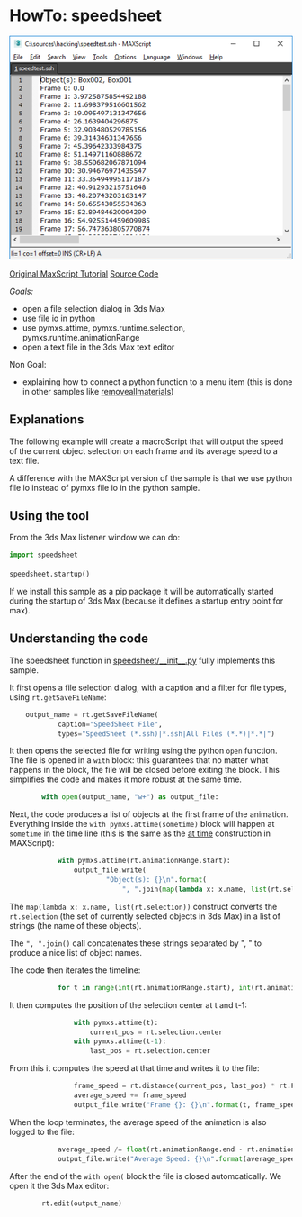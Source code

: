 # HowTo: speedsheet

![Speedsheet](doc/Speedsheet.png)

[Original MaxScript Tutorial](https://help.autodesk.com/view/3DSMAX/2020/ENU/?guid=GUID-2DB3A775-776F-4D63-BDFB-D99523ECB69D)
[Source Code](speedsheet/__init__.py)

*Goals:* 
- open a file selection dialog in 3ds Max
- use file io in python
- use pymxs.attime, pymxs.runtime.selection, pymxs.runtime.animationRange
- open a text file in the 3ds Max text editor

Non Goal:
- explaining how to connect a python function to a menu item (this is done
in other samples like [removeallmaterials](/removeallmaterials/README.md))

## Explanations

The following example will create a macroScript that will output the speed of the 
current object selection on each frame and its average speed to a text file.

A difference with the MAXScript version of the sample is that we use python 
file io instead of pymxs file io in the python sample.

## Using the tool

From the 3ds Max listener window we can do:

```python
import speedsheet

speedsheet.startup()
```

If we install this sample as a pip package it will be automatically
started during the startup of 3ds Max (because it defines a startup
entry point for max).

## Understanding the code

The speedsheet function in [speedsheet/\_\_init\_\_.py](speedsheet/__init__.py) fully
implements this sample.

It first opens a file selection dialog, with a caption and a filter for
file types, using `rt.getSaveFileName`:

```python
    output_name = rt.getSaveFileName(
            caption="SpeedSheet File", 
            types="SpeedSheet (*.ssh)|*.ssh|All Files (*.*)|*.*|")
```

It then opens the selected file for writing using the python `open` function.
The file is opened in a `with` block: this guarantees that no matter what
happens in the block, the file will be closed before exiting the block. This
simplifies the code and makes it more robust at the same time.

```python
        with open(output_name, "w+") as output_file:
```

Next, the code produces a list of objects at the first frame
of the animation. Everything inside the `with pymxs.attime(sometime)` block will
happen at `sometime` in the time line (this is the same as the [at time](https://help.autodesk.com/view/3DSMAX/2020/ENU/?guid=GUID-4E9CCD61-F575-42E1-8654-315DDF6C6A26#GUID-4E9CCD61-F575-42E1-8654-315DDF6C6A26)
construction in MAXScript):

```python
            with pymxs.attime(rt.animationRange.start):
                output_file.write(
                        "Object(s): {}\n".format(
                            ", ".join(map(lambda x: x.name, list(rt.selection)))))
```

The `map(lambda x: x.name, list(rt.selection))` construct converts the `rt.selection`
(the set of currently selected objects in 3ds Max) in a list of strings (the name
of these objects).

The `", ".join()` call concatenates these strings separated by ", " to produce
a nice list of object names.

The code then iterates the timeline:

```python
            for t in range(int(rt.animationRange.start), int(rt.animationRange.end)):
```

It then computes the position of the selection center at t and t-1:

```python
                with pymxs.attime(t):
                    current_pos = rt.selection.center
                with pymxs.attime(t-1):
                    last_pos = rt.selection.center
```

From this it computes the speed at that time and writes it to the file:

```python
                frame_speed = rt.distance(current_pos, last_pos) * rt.FrameRate
                average_speed += frame_speed
                output_file.write("Frame {}: {}\n".format(t, frame_speed))
```

When the loop terminates, the average speed of the animation is also logged
to the file:

```python
            average_speed /= float(rt.animationRange.end - rt.animationRange.start)
            output_file.write("Average Speed: {}\n".format(average_speed))
```

After the end of the `with open(` block the file is closed automcatically.
We open it the 3ds Max editor:

```python
        rt.edit(output_name)
```
